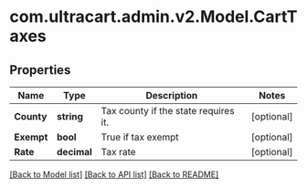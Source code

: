 
# com.ultracart.admin.v2.Model.CartTaxes

## Properties

Name | Type | Description | Notes
------------ | ------------- | ------------- | -------------
**County** | **string** | Tax county if the state requires it. | [optional] 
**Exempt** | **bool** | True if tax exempt | [optional] 
**Rate** | **decimal** | Tax rate | [optional] 

[[Back to Model list]](../README.md#documentation-for-models)
[[Back to API list]](../README.md#documentation-for-api-endpoints)
[[Back to README]](../README.md)

